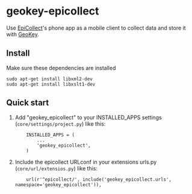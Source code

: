 # geokey-epicollect


Use [EpiCollect](http://www.epicollect.net/)'s phone app as a mobile client to collect data and store it with [GeoKey](http://geokey.org.uk).

## Install

Make sure these dependencies are installed

```
sudo apt-get install libxml2-dev
sudo apt-get install libxslt1-dev
```

## Quick start

1. Add "geokey_epicollect" to your INSTALLED_APPS settings (`core/settings/project.py`) like this:

    ```
        INSTALLED_APPS = (
            ...
            'geokey_epicollect',
        )
    ```

2. Include the epicollect URLconf in your extensions urls.py (`core/url/extensios.py`) like this:

    ```
        url(r'^epicollect/', include('geokey_epicollect.urls', namespace='geokey_epicollect')),
    ```
